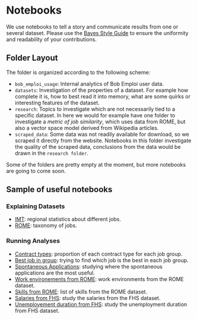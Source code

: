 # Notebooks

We use notebooks to tell a story and communicate results from one or several dataset. Please use the [Bayes Style Guide](https://goo.gl/lhK4JT) to ensure the uniformity and readability of your contributions.

## Folder Layout

The folder is organized according to the following scheme:

* `bob_emploi_usage`: Internal analytics of Bob Emploi user data.
* `datasets`: Investigation of the properties of a dataset. For example how complete it is, how to best read it into memory, what are some quirks or interesting features of the dataset.
* `research`: Topics to investigate which are not necessarily tied to a specific dataset. In here we would for example have one folder to investigate a _metric of job similarity_, which uses data from ROME, but also a vector space model derived from Wikipedia articles.
* `scraped_data`: Some data was not readily available for download, so we scraped it directly from the website. Notebooks in this folder investigate the quality of the scraped data, conclusions from the data would be drawn in the `research folder`.

Some of the folders are pretty empty at the moment, but more notebooks are going to come soon.

## Sample of useful notebooks

### Explaining Datasets

* [IMT](datasets/rome/work_environments.ipynb): regional statistics about different jobs.
* [ROME](datasets/rome/ROME_dataset.ipynb): taxonomy of jobs.

### Running Analyses

* [Contract types](research/contract_types/contract_recommendations.ipynb): proportion of each contract type for each job group.
* [Best job in group](research/best_job_in_group/from_job_offers.ipynb): trying to find which job is the best in each job group.
* [Spontaneous Applications](research/application_types/apply_spontaneously.ipynb): studying where the spontaneous applications are the most useful.
* [Work environements from ROME](datasets/rome/work_environments.ipynb): work environments from the ROME dataset.
* [Skills from ROME](datasets/rome/ROME_skills.ipynb): list of skills from the ROME dataset.
* [Salaries from FHS](notebooks/research/salaries/fhs_salaries.ipynb): study the salaries from the FHS dataset.
* [Unemployement duration from FHS](research/unemployment_duration/fhs_raw_duration_exploration.ipynb): study the unemployment duration from FHS dataset.

